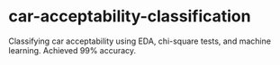 # car-acceptability-classification
Classifying car acceptability using EDA, chi-square tests, and machine learning. Achieved 99% accuracy.
